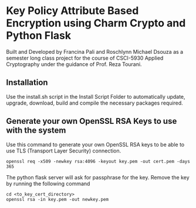 # Key Policy Attribute Based Encryption using Charm Crypto and Python Flask
Built and Developed by Francina Pali and Roschlynn Michael Dsouza as a semester long class project for the course of CSCI-5930 Applied Cryptography under the guidance of Prof. Reza Tourani.

## Installation
Use the install.sh script in the Install Script Folder to automatically update, upgrade, download, build and compile the necessary packages required.

## Generate your own OpenSSL RSA Keys to use with the system
Use this command to generate your own OpenSSL RSA keys to be able to use TLS (Transport Layer Security) connection.
```
openssl req -x509 -newkey rsa:4096 -keyout key.pem -out cert.pem -days 365
```
The python flask server will ask for passphrase for the key. Remove the key by running the following command
```
cd <to_key_cert_directory>
openssl rsa -in key.pem -out newkey.pem
```